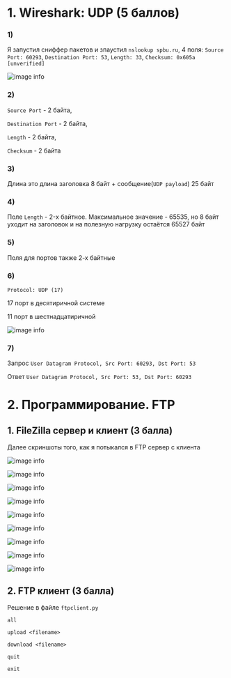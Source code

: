 # 1. Wireshark: UDP (5 баллов)

### 1) 

Я запустил сниффер пакетов и зпаустил `nslookup spbu.ru`, 4 поля: `Source Port: 60293`, `Destination Port: 53`,  `Length: 33`,  `Checksum: 0x605a [unverified]`

![image info](./screenshots/Screenshot_2023-04-29_20-49-03.png)

### 2) 

`Source Port` - 2 байта, 

`Destination Port` - 2 байта, 

`Length` - 2 байта, 

`Checksum` - 2 байта

### 3)

Длина это длина заголовка 8 байт + сообщение(`UDP payload`) 25 байт

### 4)

Поле `Length` - 2-х байтное. Максимальное значение - 65535, но 8 байт уходит на заголовок и на полезную нагрузку остаётся 65527 байт

### 5)

Поля для портов также 2-х байтные

### 6)

`Protocol: UDP (17)`

17 порт в десятиричной системе

11 порт в шестнадцатиричной

![image info](./screenshots/Screenshot_2023-04-29_22-19-20.png)

### 7)

Запрос `User Datagram Protocol, Src Port: 60293, Dst Port: 53`

Ответ `User Datagram Protocol, Src Port: 53, Dst Port: 60293`


# 2. Программирование. FTP

## 1. FileZilla сервер и клиент (3 балла)

Далее скриншоты того, как я потыкался в FTP сервер с клиента

![image info](./screenshots/Screenshot%20(46).png)

![image info](./screenshots/Screenshot%20(47).png)

![image info](./screenshots/Screenshot%20(48).png)

![image info](./screenshots/Screenshot%20(49).png)

![image info](./screenshots/Screenshot%20(50).png)

![image info](./screenshots/Screenshot%20(51).png)

![image info](./screenshots/Screenshot%20(52).png)

![image info](./screenshots/Screenshot%20(53).png)

![image info](./screenshots/Screenshot%20(54).png)

## 2. FTP клиент (3 балла)

Решение в файле `ftpclient.py`

`all`

`upload <filename>` 

`download <filename>`

`quit`

`exit`
